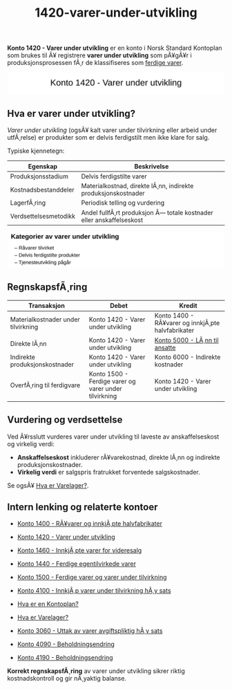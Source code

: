 ﻿---
title: "1420-varer-under-utvikling"
meta_title: "1420-varer-under-utvikling"
meta_description: '**Konto 1420 - Varer under utvikling** er en konto i Norsk Standard Kontoplan som brukes til Ã¥ registrere **varer under utvikling** som pÃ¥gÃ¥r i produksjonspr...'
slug: 1420-varer-under-utvikling
type: blog
layout: pages/single
---

**Konto 1420 - Varer under utvikling** er en konto i Norsk Standard Kontoplan som brukes til Ã¥ registrere **varer under utvikling** som pÃ¥gÃ¥r i produksjonsprosessen fÃ¸r de klassifiseres som [ferdige varer](/blogs/kontoplan/1440-ferdige-egentilvirkede-varer "Konto 1440 - Ferdige egentilvirkede varer").

![Illustrasjon av konto 1420 Varer under utvikling](1420-varer-under-utvikling-image.svg)

## Hva er varer under utvikling?

*Varer under utvikling* (ogsÃ¥ kalt varer under tilvirkning eller arbeid under utfÃ¸relse) er produkter som er delvis ferdigstilt men ikke klare for salg.

Typiske kjennetegn:

| Egenskap               | Beskrivelse                                                              |
|-------------------------|---------------------------------------------------------------------------|
| Produksjonsstadium      | Delvis ferdigstilte varer                                                 |
| Kostnadsbestanddeler    | Materialkostnad, direkte lÃ¸nn, indirekte produksjonskostnader             |
| LagerfÃ¸ring             | Periodisk telling og vurdering                                            |
| Verdsettelsesmetodikk   | Andel fullfÃ¸rt produksjon Ã— totale kostnader eller anskaffelseskost        |

![Kategorier av varer under utvikling](1420-kategorier-varer-under-utvikling.svg)

## RegnskapsfÃ¸ring

| Transaksjon                       | Debet                                             | Kredit                                               |
|-----------------------------------|---------------------------------------------------|------------------------------------------------------|
| Materialkostnader under tilvirkning | Konto 1420 - Varer under utvikling               | Konto 1400 - RÃ¥varer og innkjÃ¸pte halvfabrikater      |
| Direkte lÃ¸nn                      | Konto 1420 - Varer under utvikling               | [Konto 5000 - LÃ¸nn til ansatte](/blogs/kontoplan/5000-lonn-til-ansatte "Konto 5000 - LÃ¸nn til ansatte") |
| Indirekte produksjonskostnader    | Konto 1420 - Varer under utvikling               | Konto 6000 - Indirekte kostnader                      |
| OverfÃ¸ring til ferdigvare         | Konto 1500 - Ferdige varer og varer under tilvirkning | Konto 1420 - Varer under utvikling              |

## Vurdering og verdsettelse

Ved Ã¥rsslutt vurderes varer under utvikling til laveste av anskaffelseskost og virkelig verdi:

* **Anskaffelseskost** inkluderer rÃ¥varekostnad, direkte lÃ¸nn og indirekte produksjonskostnader.
* **Virkelig verdi** er salgspris fratrukket forventede salgskostnader.

Se ogsÃ¥ [Hva er Varelager?](/blogs/regnskap/hva-er-varelager "Hva er Varelager? Komplett Guide til LagerfÃ¸ring og Verdivurdering").

## Intern lenking og relaterte kontoer

* [Konto 1400 - RÃ¥varer og innkjÃ¸pte halvfabrikater](/blogs/kontoplan/1400-raavarer-og-innkjopte-halvfabrikater "Konto 1400 - RÃ¥varer og innkjÃ¸pte halvfabrikater")
* [Konto 1420 - Varer under utvikling](/blogs/kontoplan/1420-varer-under-utvikling "Konto 1420 - Varer under utvikling")
* [Konto 1460 - InnkjÃ¸pte varer for videresalg](/blogs/kontoplan/1460-innkjopte-varer-for-videresalg "Konto 1460 - InnkjÃ¸pte varer for videresalg")
* [Konto 1440 - Ferdige egentilvirkede varer](/blogs/kontoplan/1440-ferdige-egentilvirkede-varer "Konto 1440 - Ferdige egentilvirkede varer")
* [Konto 1500 - Ferdige varer og varer under tilvirkning](/blogs/kontoplan/1500-ferdige-varer-og-varer-under-tilvirkning "Konto 1500 - Ferdige varer og varer under tilvirkning")
* [Konto 4100 - InnkjÃ¸p varer under tilvirkning hÃ¸y sats](/blogs/kontoplan/4100-innkjop-varer-under-tilvirkning-hoy-sats "Konto 4100 - InnkjÃ¸p varer under tilvirkning hÃ¸y sats")
* [Hva er en Kontoplan?](/blogs/regnskap/hva-er-kontoplan "Hva er en Kontoplan? Komplett Guide til Kontoplaner i Norsk Regnskap")
* [Hva er Varelager?](/blogs/regnskap/hva-er-varelager "Hva er Varelager? Komplett Guide til LagerfÃ¸ring og Verdivurdering")
* [Konto 3060 - Uttak av varer avgiftspliktig hÃ¸y sats](/blogs/kontoplan/3060-uttak-av-varer-avgiftspliktig-hoy-sats "Konto 3060 - Uttak av varer avgiftspliktig hÃ¸y sats")
* [Konto 4090 - Beholdningsendring](/blogs/kontoplan/4090-beholdningsendring "Konto 4090 - Beholdningsendring")

* [Konto 4190 - Beholdningsendring](/blogs/kontoplan/4190-beholdningsendring "Konto 4190 - Beholdningsendring")

**Korrekt regnskapsfÃ¸ring** av varer under utvikling sikrer riktig kostnadskontroll og gir nÃ¸yaktig balanse.
